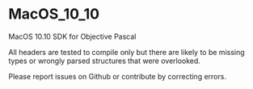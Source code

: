 # MacOS_10_10
MacOS 10.10 SDK for Objective Pascal

All headers are tested to compile only but there are likely to be missing types or wrongly parsed structures that were overlooked.

Please report issues on Github or contribute by correcting errors.
